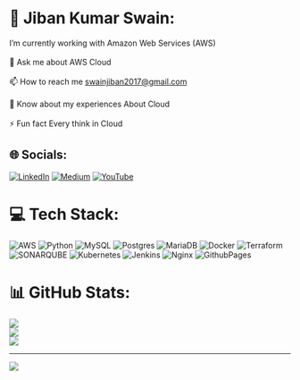 # 💫 Jiban Kumar Swain:
I’m currently working with Amazon Web Services (AWS)<br><br>💬 Ask me about AWS Cloud<br><br>📫 How to reach me swainjiban2017@gmail.com<br><br>📄 Know about my experiences About Cloud<br><br>⚡ Fun fact Every think in Cloud


## 🌐 Socials:
[![LinkedIn](https://img.shields.io/badge/LinkedIn-%230077B5.svg?logo=linkedin&logoColor=white)](https://linkedin.com/in/https://www.linkedin.com/in/jiban-kumar-swain-95a2411b1/) [![Medium](https://img.shields.io/badge/Medium-12100E?logo=medium&logoColor=white)](https://medium.com/@https://jibankumar.hashnode.dev/) [![YouTube](https://img.shields.io/badge/YouTube-%23FF0000.svg?logo=YouTube&logoColor=white)](https://youtube.com/@https://www.youtube.com/channel/UCbka3TlUD_P0Fwc4A05YKwQhttps://www.youtube.com/channel/UCbka3TlUD_P0Fwc4A05YKwQ) 

# 💻 Tech Stack:
![AWS](https://img.shields.io/badge/AWS-%23FF9900.svg?style=for-the-badge&logo=amazon-aws&logoColor=white) ![Python](https://img.shields.io/badge/python-3670A0?style=for-the-badge&logo=python&logoColor=ffdd54) ![MySQL](https://img.shields.io/badge/mysql-%2300000f.svg?style=for-the-badge&logo=mysql&logoColor=white) ![Postgres](https://img.shields.io/badge/postgres-%23316192.svg?style=for-the-badge&logo=postgresql&logoColor=white) ![MariaDB](https://img.shields.io/badge/MariaDB-003545?style=for-the-badge&logo=mariadb&logoColor=white) ![Docker](https://img.shields.io/badge/docker-%230db7ed.svg?style=for-the-badge&logo=docker&logoColor=white) ![Terraform](https://img.shields.io/badge/terraform-%235835CC.svg?style=for-the-badge&logo=terraform&logoColor=white) ![SONARQUBE](https://img.shields.io/badge/sonarqube-4E9BCD.svg?style=for-the-badge&logo=sonarqube&logoColor=white&color=%234E9BCD) ![Kubernetes](https://img.shields.io/badge/kubernetes-%23326ce5.svg?style=for-the-badge&logo=kubernetes&logoColor=white) ![Jenkins](https://img.shields.io/badge/jenkins-%232C5263.svg?style=for-the-badge&logo=jenkins&logoColor=white) ![Nginx](https://img.shields.io/badge/nginx-%23009639.svg?style=for-the-badge&logo=nginx&logoColor=white) ![GithubPages](https://img.shields.io/badge/github%20pages-121013?style=for-the-badge&logo=github&logoColor=white)
# 📊 GitHub Stats:
![](https://github-readme-stats.vercel.app/api?username=JibanKumarSwain&theme=onedark&hide_border=false&include_all_commits=false&count_private=true)<br/>
![](https://github-readme-streak-stats.herokuapp.com/?user=JibanKumarSwain&theme=onedark&hide_border=false)<br/>
![](https://github-readme-stats.vercel.app/api/top-langs/?username=JibanKumarSwain&theme=onedark&hide_border=false&include_all_commits=false&count_private=true&layout=compact)

---
[![](https://visitcount.itsvg.in/api?id=JibanKumarSwain&icon=0&color=0)](https://visitcount.itsvg.in)

<!-- Proudly created with GPRM ( https://gprm.itsvg.in ) -->
